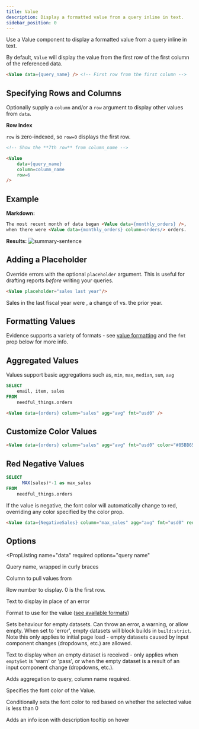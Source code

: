 ```yaml
---
title: Value
description: Display a formatted value from a query inline in text.
sidebar_position: 0
---
```


Use a Value component to display a formatted value from a query inline in text.

By default, `Value` will display the value from the first row of the first column of the referenced data.

```markdown
<Value data={query_name} /> <!-- First row from the first column -->
```

## Specifying Rows and Columns

Optionally supply a `column` and/or a `row` argument to display other values from `data`. 

<Alert status=info>

**Row Index**

`row` is zero-indexed, so `row=0` displays the first row.

</Alert>

```markdown
<!-- Show the **7th row** from column_name -->

<Value 
    data={query_name}
    column=column_name 
    row=6
/>
```

## Example

**Markdown:**

```markdown
The most recent month of data began <Value data={monthly_orders} />,
when there were <Value data={monthly_orders} column=orders/> orders.
```

**Results:**
![summary-sentence](/img/tutorial-img/needful-things-value-in-text-nowindow.png)

## Adding a Placeholder

Override errors with the optional `placeholder` argument. This is useful for drafting reports _before_ writing your queries.

```markdown
<Value placeholder="sales last year"/>
```

Sales in the last fiscal year were <Value placeholder="sales last year"/>, a change of <Value placeholder="X%"/> vs. the prior year.
 

## Formatting Values
Evidence supports a variety of formats - see [value formatting](/core-concepts/formatting) and the `fmt` prop below for more info.

## Aggregated Values

Values support basic aggregations such as, `min`, `max`, `median`, `sum`, `avg`


```sql orders
SELECT 
    email, item, sales
FROM 
    needful_things.orders
```

<DocTab>
    <div slot='preview'>
        <Value data={orders} column="sales" agg="avg" fmt="usd0" />
    </div>

```markdown
<Value data={orders} column="sales" agg="avg" fmt="usd0" />
```
</DocTab>

## Customize Color Values

<DocTab>
    <div slot='preview'>
            <Value data={orders} column="sales" agg="avg" fmt="usd0" color="#85BB65" />
    </div>

```markdown
<Value data={orders} column="sales" agg="avg" fmt="usd0" color="#85BB65" />
```
</DocTab>

## Red Negative Values

```sql NegativeSales
SELECT 
      MAX(sales)*-1 as max_sales
FROM 
    needful_things.orders
```

If the value is negative, the font color will automatically change to red, overriding any color specified by the color prop.

<DocTab>
    <div slot='preview'>
        <Value data={NegativeSales} column="max_sales" agg="avg" fmt="usd0" redNegatives="true" />
    </div>

```markdown
<Value data={NegativeSales} column="max_sales" agg="avg" fmt="usd0" redNegatives="true" />
```
</DocTab>

## Options

<PropListing
    name="data"
    required
    options="query name"
>

Query name, wrapped in curly braces

</PropListing>
<PropListing
    name="column"
    options="column name"
    defaultValue="First column"
>

Column to pull values from

</PropListing>
<PropListing
    name="row"
    options="number"
    defaultValue="0"
>

Row number to display. 0 is the first row.

</PropListing>
<PropListing
    name="placeholder"
    options="string"
>

Text to display in place of an error

</PropListing>
<PropListing
    name="fmt"
    options="Excel-style format | built-in format | custom format"
>

Format to use for the value ([see available formats](/core-concepts/formatting))

</PropListing>
<PropListing
    name="emptySet"
    options={['error', 'warn', 'pass']}
    defaultValue="error"
>

Sets behaviour for empty datasets. Can throw an error, a warning, or allow empty. When set to 'error', empty datasets will block builds in `build:strict`. Note this only applies to initial page load - empty datasets caused by input component changes (dropdowns, etc.) are allowed.

</PropListing>
<PropListing
    name="emptyMessage"
    options="string"
    defaultValue="No records"
>

Text to display when an empty dataset is received - only applies when `emptySet` is 'warn' or 'pass', or when the empty dataset is a result of an input component change (dropdowns, etc.).

</PropListing>
<PropListing
    name="agg"
    options={['sum', 'avg', 'min', 'median', 'max']}
    defaultValue="null"
>

Adds aggregation to query, column name required.

</PropListing>
<PropListing
        name=color
        options="CSS name | hexademical | RGB | HSL"
>

Specifies the font color of the Value.

</PropListing>
<PropListing
    name="redNegatives"
    options={[`true`, `false`]}
    defaultValue="false"
>

Conditionally sets the font color to red based on whether the selected value is less than 0

</PropListing>
<PropListing
    name=description
    options="string"
>

Adds an info icon with description tooltip on hover

</PropListing>